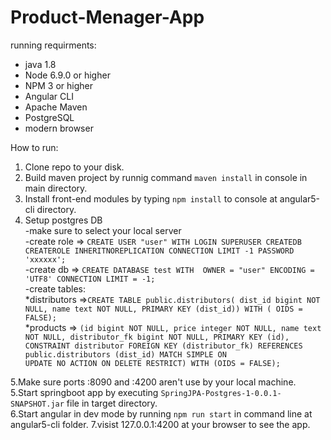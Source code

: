 # Product-Menager-App

running requirments:

- java 1.8
- Node 6.9.0 or higher
- NPM 3 or higher
- Angular CLI
- Apache Maven
- PostgreSQL
- modern browser 

How to run:

1. Clone repo to your disk.
2. Build maven project by runnig command `maven install` in console in main directory.
3. Install front-end modules by typing `npm install` to console at angular5-cli directory.
4. Setup postgres DB <br />
      -make sure to select your local server <br />
      -create role => `CREATE USER "user" WITH LOGIN SUPERUSER CREATEDB CREATEROLE INHERITNOREPLICATION CONNECTION LIMIT -1 PASSWORD 'xxxxxx';` <br />
      -create db => `CREATE DATABASE test WITH  OWNER = "user" ENCODING = 'UTF8' CONNECTION LIMIT = -1;` <br />
      -create tables:  <br />
          *distributors =>`CREATE TABLE public.distributors( dist_id bigint NOT NULL, name text NOT NULL, PRIMARY KEY (dist_id)) WITH (
                           OIDS = FALSE);` <br />
          *products => `(id bigint NOT NULL, price integer NOT NULL, name text NOT NULL, distributor_fk bigint NOT NULL, PRIMARY KEY (id),
                         CONSTRAINT distributor FOREIGN KEY (distributor_fk) REFERENCES public.distributors (dist_id) MATCH SIMPLE ON                               UPDATE NO ACTION ON DELETE RESTRICT) WITH (OIDS = FALSE);` <br />
                         
                         
5.Make sure ports :8090 and :4200 aren't use by your local machine. 
5.Start springboot app by executing `SpringJPA-Postgres-1-0.0.1-SNAPSHOT.jar` file in target directory.        
6.Start angular in dev mode by running `npm run start` in command line at angular5-cli folder.
7.visist 127.0.0.1:4200 at your browser to see the app.
